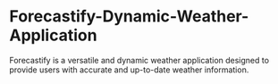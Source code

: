 # Forecastify-Dynamic-Weather-Application
Forecastify is a versatile and dynamic weather application designed to provide users with accurate and up-to-date weather information. 
